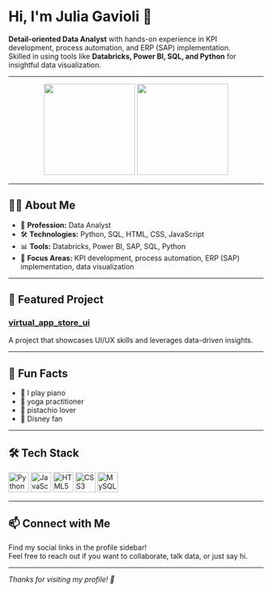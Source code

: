 # Hi, I'm Julia Gavioli 👋

**Detail-oriented Data Analyst** with hands-on experience in KPI development, process automation, and ERP (SAP) implementation.  
Skilled in using tools like **Databricks, Power BI, SQL, and Python** for insightful data visualization.

---

<div align="center">

<!-- GitHub Stats -->
<img height="180em" src="https://github-readme-stats.vercel.app/api?username=juliagav&show_icons=true&theme=dark&title_color=ff79c6&icon_color=ff79c6&text_color=ffffff&bg_color=0d1117"/>

<!-- Most Used Languages -->
<img height="180em" src="https://github-readme-stats.vercel.app/api/top-langs/?username=juliagav&layout=compact&theme=dark&title_color=ff79c6&text_color=ffffff&bg_color=0d1117"/>

</div>

---

## 🧑‍💻 About Me

- 💼 **Profession:** Data Analyst  
- 🛠️ **Technologies:** Python, SQL, HTML, CSS, JavaScript  
- 📊 **Tools:** Databricks, Power BI, SAP, SQL, Python  
- 🎯 **Focus Areas:** KPI development, process automation, ERP (SAP) implementation, data visualization

---

## 🚀 Featured Project

### [virtual_app_store_ui](https://github.com/juliagav/virtual_app_store_ui)
A project that showcases UI/UX skills and leverages data-driven insights.

---

## 🌱 Fun Facts

- 🎹 I play piano  
- 🧘 yoga practitioner   
- 🥜 pistachio lover  
- 🏰 Disney fan 

---

## 🛠️ Tech Stack

<div>
  <img src="https://cdn.jsdelivr.net/gh/devicons/devicon/icons/python/python-original.svg" alt="Python" width="40"/>
  <img src="https://cdn.jsdelivr.net/gh/devicons/devicon/icons/javascript/javascript-original.svg" alt="JavaScript" width="40"/>
  <img src="https://cdn.jsdelivr.net/gh/devicons/devicon/icons/html5/html5-original.svg" alt="HTML5" width="40"/>
  <img src="https://cdn.jsdelivr.net/gh/devicons/devicon/icons/css3/css3-original.svg" alt="CSS3" width="40"/>
  <img src="https://cdn.jsdelivr.net/gh/devicons/devicon/icons/mysql/mysql-original.svg" alt="MySQL" width="40"/>
</div>

---

## 📫 Connect with Me

Find my social links in the profile sidebar!  
Feel free to reach out if you want to collaborate, talk data, or just say hi.

---

*Thanks for visiting my profile! 🚀*
